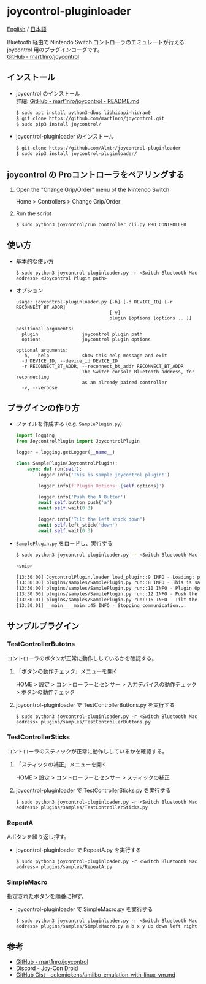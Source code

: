 # joycontrol-pluginloader

[English](./README.md) / [日本語](./README_ja.md)

Bluetooth 経由で Nintendo Switch コントローラのエミュレートが行える joycontrol 用のプラグインローダです。  
[GitHub - mart1nro/joycontrol](https://github.com/mart1nro/joycontrol)

## インストール

- joycontrol のインストール  
  詳細: [GitHub - mart1nro/joycontrol - README.md](https://github.com/mart1nro/joycontrol/blob/master/README.md)

    ```sh
    $ sudo apt install python3-dbus libhidapi-hidraw0
    $ git clone https://github.com/mart1nro/joycontrol.git
    $ sudo pip3 install joycontrol/
    ```

- joycontrol-pluginloader のインストール

    ```sh
    $ git clone https://github.com/Almtr/joycontrol-pluginloader
    $ sudo pip3 install joycontrol-pluginloader/
    ```

## joycontrol の Proコントローラをペアリングする

1. Open the "Change Grip/Order" menu of the Nintendo Switch

    Home > Controllers > Change Grip/Order

1. Run the script

    ```sh
    $ sudo python3 joycontrol/run_controller_cli.py PRO_CONTROLLER
    ```

## 使い方

- 基本的な使い方

    ```
    $ sudo python3 joycontrol-pluginloader.py -r <Switch Bluetooth Mac address> <Joycontrol Plugin path>
    ```

- オプション

    ```
    usage: joycontrol-pluginloader.py [-h] [-d DEVICE_ID] [-r RECONNECT_BT_ADDR]
                                      [-v]
                                      plugin [options [options ...]]

    positional arguments:
      plugin                joycontrol plugin path
      options               joycontrol plugin options

    optional arguments:
      -h, --help            show this help message and exit
      -d DEVICE_ID, --device_id DEVICE_ID
      -r RECONNECT_BT_ADDR, --reconnect_bt_addr RECONNECT_BT_ADDR
                            The Switch console Bluetooth address, for reconnecting
                            as an already paired controller
      -v, --verbose
    ```

## プラグインの作り方

- ファイルを作成する (e.g. ``SamplePlugin.py``)

    ```python
    import logging
    from JoycontrolPlugin import JoycontrolPlugin

    logger = logging.getLogger(__name__)

    class SamplePlugin(JoycontrolPlugin):
        async def run(self):
            logger.info('This is sample joycontrol plugin!')

            logger.info(f'Plugin Options: {self.options}')

            logger.info('Push the A Button')
            await self.button_push('a')
            await self.wait(0.3)

            logger.info('Tilt the left stick down')
            await self.left_stick('down')
            await self.wait(0.3)
    ```

- ``SamplePlugin.py`` をロードし、実行する 

    ```sh
    $ sudo python3 joycontrol-pluginloader.py -r <Switch Bluetooth Mac address> plugins/samples/SamplePlugin.py arg1 arg2

    <snip>

    [13:30:00] JoycontrolPlugin.loader load_plugin::9 INFO - Loading: plugins/samples/SamplePlugin.py
    [13:30:00] plugins/samples/SamplePlugin.py run::8 INFO - This is sample joycontrol plugin!
    [13:30:00] plugins/samples/SamplePlugin.py run::10 INFO - Plugin Options: ['arg1', 'arg2']
    [13:30:00] plugins/samples/SamplePlugin.py run::12 INFO - Push the A Button
    [13:30:01] plugins/samples/SamplePlugin.py run::16 INFO - Tilt the left stick down
    [13:30:01] __main__ _main::45 INFO - Stopping communication...
    ```

## サンプルプラグイン

### TestControllerButotns

コントローラのボタンが正常に動作ししているかを確認する。

1. 「ボタンの動作チェック」メニューを開く

    HOME > 設定 > コントローラーとセンサー > 入力デバイスの動作チェック > ボタンの動作チェック

1. joycontrol-pluginloader で TestControllerButtons.py を実行する

    ```
    $ sudo python3 joycontrol-pluginloader.py -r <Switch Bluetooth Mac address> plugins/samples/TestControllerButtons.py 
    ```

### TestControllerSticks

コントローラのスティックが正常に動作ししているかを確認する。

1. 「スティックの補正」メニューを開く

    HOME > 設定 > コントローラーとセンサー > スティックの補正

1. joycontrol-pluginloader で TestControllerSticks.py を実行する

    ```
    $ sudo python3 joycontrol-pluginloader.py -r <Switch Bluetooth Mac address> plugins/samples/TestControllerSticks.py 
    ```

### RepeatA

Aボタンを繰り返し押す。

- joycontrol-pluginloader で RepeatA.py を実行する

    ```
    $ sudo python3 joycontrol-pluginloader.py -r <Switch Bluetooth Mac address> plugins/samples/RepeatA.py 
    ```

### SimpleMacro

指定されたボタンを順番に押す。

- joycontrol-pluginloader で SimpleMacro.py を実行する

    ```
    $ sudo python3 joycontrol-pluginloader.py -r <Switch Bluetooth Mac address> plugins/samples/SimpleMacro.py a b x y up down left right
    ```

## 参考

- [GitHub - mart1nro/joycontrol](https://github.com/mart1nro/joycontrol)
- [Discord - Joy-Con Droid](https://discord.com/invite/SQNEx9v)
- [GitHub Gist - colemickens/amiibo-emulation-with-linux-vm.md](https://gist.github.com/colemickens/b08d1a339f4483c6b3c08e739d6cf5d0)
